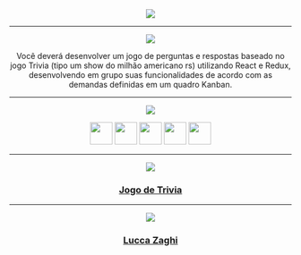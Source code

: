 <div align="center">

<img src="https://img.shields.io/static/v1?label=Projeto&message=Jogo de Trivia&color=orange&style=for-the-badge&logo=github"/>

---   

<img src="https://img.shields.io/static/v1?label=Objetivo&message=Contexto&color=blue&style=for-the-badge&logo=github"/>
<p></p>

Você deverá desenvolver um jogo de perguntas e respostas baseado no jogo Trivia (tipo um show do milhão americano rs) utilizando React e Redux, desenvolvendo em grupo suas funcionalidades de acordo com as demandas definidas em um quadro Kanban.

---   
<div align="center">
<img src="https://img.shields.io/static/v1?label=Habilidades Aprendidas&message=Ferramentas e Tecnologias&color=red&style=for-the-badge&logo=github"/>
<p></p>
<img src="https://cdn.jsdelivr.net/gh/devicons/devicon/icons/html5/html5-original.svg" width="40" height="40"/> <img 
src="https://cdn.jsdelivr.net/gh/devicons/devicon/icons/css3/css3-original.svg" width="40" height="40"/> <img 
src="https://cdn.jsdelivr.net/gh/devicons/devicon/icons/javascript/javascript-original.svg" width="40" height="40"/> <img 
src="https://cdn.jsdelivr.net/gh/devicons/devicon/icons/react/react-original-wordmark.svg" width="40" height="40"/> <img 
src="https://cdn.jsdelivr.net/gh/devicons/devicon/icons/trello/trello-plain.svg" width="40" height="40"/>
</div>

---   

<img src="https://img.shields.io/static/v1?label=Link&message=Jogo de Trivia&color=green&style=for-the-badge&logo=github"/>

### <b> <a href="https://renanbfreitas.github.io/projeto-jogo-de-trivia/">Jogo de Trivia</a> </b> <br>

---   

<img src="https://img.shields.io/static/v1?label=Equipe&message=Colaboradores&color=brown&style=for-the-badge&logo=github"/>

### <b> <a href="https://github.com/lzaghi">Lucca Zaghi</a> </b> <br>


</p>


</div>

<div align="center">
